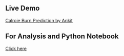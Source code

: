 ## Live Demo
[Calroie Burn Prediction by Ankit](https://ankitchaurasia.com/ai/calorie-burnt-prediction)

## For Analysis and Python Notebook
[Click here](/Calories%20Burnt%20Prediction/CalorieBurnPrediction.ipynb)
